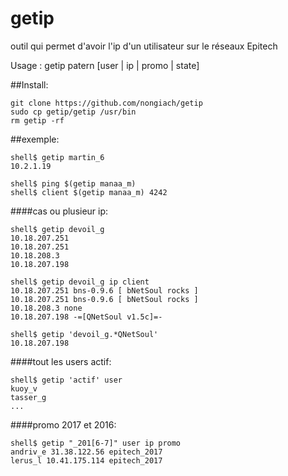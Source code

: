getip
=====

outil qui permet d'avoir l'ip d'un utilisateur sur le réseaux Epitech

Usage : getip patern [user | ip | promo | state]

##Install:
```
git clone https://github.com/nongiach/getip
sudo cp getip/getip /usr/bin
rm getip -rf
```

##exemple:
```
shell$ getip martin_6
10.2.1.19

shell$ ping $(getip manaa_m)
shell$ client $(getip manaa_m) 4242
```

####cas ou plusieur ip:
```
shell$ getip devoil_g
10.18.207.251 
10.18.207.251 
10.18.208.3 
10.18.207.198

shell$ getip devoil_g ip client
10.18.207.251 bns-0.9.6 [ bNetSoul rocks ] 
10.18.207.251 bns-0.9.6 [ bNetSoul rocks ] 
10.18.208.3 none 
10.18.207.198 -=[QNetSoul v1.5c]=- 

shell$ getip 'devoil_g.*QNetSoul'
10.18.207.198
```

####tout les users actif:
```
shell$ getip 'actif' user
kuoy_v 
tasser_g 
...
```

####promo 2017 et 2016:
```
shell$ getip "_201[6-7]" user ip promo
andriv_e 31.38.122.56 epitech_2017 
lerus_l 10.41.175.114 epitech_2017
```



